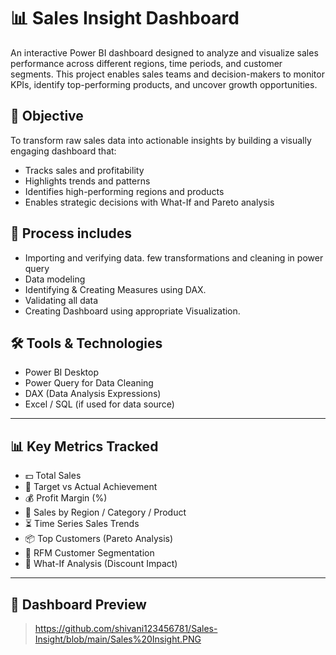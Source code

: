 # 📊 Sales Insight Dashboard

An interactive Power BI dashboard designed to analyze and visualize sales performance across different regions, time periods, and customer segments. This project enables sales teams and decision-makers to monitor KPIs, identify top-performing products, and uncover growth opportunities.

## 🎯 Objective
To transform raw sales data into actionable insights by building a visually engaging dashboard that:

- Tracks sales and profitability
- Highlights trends and patterns
- Identifies high-performing regions and products
- Enables strategic decisions with What-If and Pareto analysis

## 🧩 Process includes
- Importing and verifying data. few transformations and cleaning in power query
- Data modeling
- Identifying & Creating Measures using DAX.
- Validating all data
- Creating Dashboard using appropriate Visualization.

## 🛠️ Tools & Technologies

- Power BI Desktop
- Power Query for Data Cleaning
- DAX (Data Analysis Expressions)
- Excel / SQL (if used for data source)

---

## 📊 Key Metrics Tracked

- 💵 Total Sales
- 🎯 Target vs Actual Achievement
- 💰 Profit Margin (%)
- 🧾 Sales by Region / Category / Product
- ⏳ Time Series Sales Trends
- 📦 Top Customers (Pareto Analysis)
- 🧠 RFM Customer Segmentation
- 🔮 What-If Analysis (Discount Impact)

---

## 📸 Dashboard Preview

> https://github.com/shivani123456781/Sales-Insight/blob/main/Sales%20Insight.PNG
